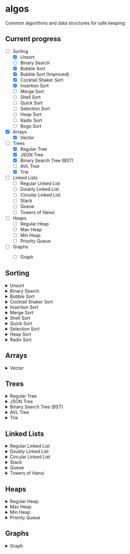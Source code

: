 # algos
Common algorithms and data structures for safe keeping

## Current progress
- [ ] Sorting
  - [x] Unsort
  - [ ] Binary Search
  - [x] Bubble Sort
  - [x] Bubble Sort (Improved)
  - [x] Cocktail Shaker Sort
  - [x] Insertion Sort
  - [ ] Merge Sort
  - [ ] Shell Sort
  - [ ] Quick Sort
  - [ ] Selection Sort
  - [ ] Heap Sort
  - [ ] Radix Sort
  - [ ] Bogo Sort
- [x] Arrays
  - [x] Vector
- [ ] Trees
  - [x] Regular Tree
  - [x] JSON Tree
  - [x] Binary Search Tree (BST)
  - [ ] AVL Tree
  - [x] Trie
- [ ] Linked Lists
  - [ ] Regular Linked List
  - [ ] Doubly Linked List
  - [ ] Circular Linked List
  - [ ] Stack
  - [ ] Queue
  - [ ] Towers of Hanoi
- [ ] Heaps
  - [ ] Regular Heap
  - [ ] Max Heap
  - [ ] Min Heap
  - [ ] Priority Queue
- [ ] Graphs
  - [ ] Graph


## Sorting
<details>
<summary>Unsort</summary>

### Unsort
To be implemented.

</details>

<details>
<summary>Binary Search</summary>

### Binary Search
To be implemented.

</details>

<details>
<summary>Bubble Sort</summary>

### Bubble Sort
To be implemented.

</details>

<details>
<summary>Cocktail Shaker Sort</summary>

### Cocktail Shaker Sort
To be implemented.

</details>

<details>
<summary>Insertion Sort</summary>

### Insertion Sort
To be implemented.

</details>

<details>
<summary>Merge Sort</summary>

### Merge Sort
To be implemented.

</details>

<details>
<summary>Shell Sort</summary>

### Shell Sort
To be implemented.

</details>

<details>
<summary>Quick Sort</summary>

### Quick Sort
To be implemented.

</details>

<details>
<summary>Selection Sort</summary>

### Selection Sort
To be implemented.

</details>

<details>
<summary>Heap Sort</summary>

### Heap Sort
To be implemented.

</details>

<details>
<summary>Radix Sort</summary>

### Radix Sort
To be implemented.

</details>

## Arrays
<details>
<summary>Vector</summary>

### Vector
A dynamically resizeable array. Implemented via the `Vector` class in `vector.py`.

*Create a new vector:*
```
>>> from vector import Vector
>>> v = Vector()
>>> v.size
0
>>> v.capacity
0
>>> v.is_empty
True
>>> v
[]
```

*Vector automatically doubles in size as its size exceeds its capacity:*
```
>>> v
[1, 2, 3]
>>> v.size
3
>>> v.capacity
4
>>> v.append([4, 5, 6])
>>> v
[1, 2, 3, 4, 5, 6]
>>> v.size
6
>>> v.capacity
8
```

*Access elements with `at`:*
```
>>> v
[1, 2, 3]
>>> v.at(1)
2
```

*Vectors are iterable:*
```
>>> v
[1, 2, 3]
>>> l = list(v)
>>> l
[1, 2, 3]
```

*Add to the vector with `prepend`, `append`, and `insert`:*
```
>>> v
[]
>>> v.append('end')
>>> v
['end']
>>> v.prepend('start')
>>> v
['start', 'end']
>>> v.insert(1, 'mid')
>>> v
['start', 'mid', 'end']
```

*`prepend` and `append` work with lists, too:*
```
>>> v
[]
>>> v.append([1, 2, 3])
>>> v
[1, 2, 3]
>>> v.prepend([1, 2, 3])
>>> v
[3, 2, 1, 1, 2, 3]
```

*Remove from the vector with `delete`, `remove`, and `pop`:*
```
>>> v
['a', 'b', 'c', 'd']
>>> v.delete(1)
>>> v
['a', 'c', 'd']
>>> v.remove('d')
>>> v
['a', 'c']
>>> v.pop()
'c'
>>> v
['a']
```

*You can search the vector, too:*
```
>>> v
['red', 'blue', 'green']
>>> v.index('red')
0
>>> v.index('yellow')
-1
```

</details>

## Trees
<details>
<summary>Regular Tree</summary>
    
### Regular Tree
A basic tree data structure. Implemented via the `TreeNode` class in `trees.py`.

*Create standard trees and tree nodes:*
```
>>> from trees import TreeNode
>>> root = TreeNode(5)
>>> root.children.append(TreeNode('abc'))
>>> root.children.append(TreeNode('def'))
>>> root.children[0].children.append(TreeNode('1.5'))
>>> root.print_tree()
└── 4
    ├── abc
    |   └── 1.5
    └── def
```
*Each `TreeNode` has a `value` field and a `children` field:*
```
>>> root = TreeNode(5)
>>> root.value
5
>>> root.children
[]
```
</details>

<details>
<summary>JSON Tree</summary>

### JSON Tree
A tree data structure that can be built from a JSON file containing a flattened tree represented by lists of nodes and edges. Implemented in the `JSONTree` and `JSONTreeNode` classes in `trees.py`.

*For larger trees, you can store them in a JSON file:*
```
>>> from trees import JSONTree, JSONTreeNode
>>> root = JSONTree('tree.json')
>>> root.print_tree()
└── first
    ├── second
    |   └── sixth
    ├── third
    └── fourth
        └── fifth
```
*See [`tree.json`](https://github.com/wcarhart/algos/blob/master/tree.json) for reference*
</details>

<details>
<summary>Binary Search Tree (BST)</summary>

### Binary Search Tree (BST)
A basic BST data structure. Implemented via the `BSTreeNode` class in `trees.py`.

*Construct a BST and insert nodes into it:*
```
>>> from trees import BSTreeNode
>>> root = BSTreeNode(3)
>>> root.insert(2)
>>> root.insert(5)
>>> root.insert(7)
>>> root.insert(1)
>>> root.insert(2.5)
```

*Pretty print the tree:*
```
>>> root.display()
  ___3  
 /    \ 
 2_   5 
/  \   \
1 2.5  7
```

*Print the tree level-by-level, via a breadth-first traversal:*
```
>>> root.print_tree_breadth_first()
3 
2 5 
1 2.5 7 
```

*Perform a depth first search:*
```
>>> root.dfs(5)
True
>>> root.dfs(10)
False
```

*Return a sorted list from the tree, via a depth-first traversal:*
```
>>> root.sorted_traversal()
1
2
2.5
3
5
7
```

*Return the nth smallest number in the tree:*
```
>>> root.get_smallest_element()
1
>>> root.get_smallest_element(n=3)
2.5
```

*Get the number of nodes in the tree:*
```
>>> root.count_nodes()
6
```

*Get the height of a tree:*
```
>>> root.get_height()
3
```

*Get the minimum and maximum values in the tree:*
```
>>> root.get_min()
1
>>> root.get_max()
7
```

*Remove a value from the tree:*
```
>>> root.remove(2)
>>> root.display()
 ___3  
/    \ 
1_   5 
  \   \
 2.5  7
```

*Get the next biggest value in the tree:*
```
>>> root.get_successor(2.5)
3
>>> root.get_successor(7)
None
```

</details>

<details>
<summary>AVL Tree</summary>

### AVL Tree
To be implemented.

</details>

<details>
<summary>Trie</summary>

### Trie
A basic Trie data structure. Implemented via the `Trie` and `TrieNode` classes in `trees.py`.

*Build a standard trie:*
```
>>> from trees import Trie, TrieNode
>>> root = Trie('to', 5)
>>> root.insert('tea', 3)
>>> root.insert('A', 15)
>>> root.insert('inn', 9)
>>> root.insert('ted', 4)
>>> root.insert('to', 7)
>>> root.insert('i', 11)
>>> root.insert('in', 5)
>>> root.insert('ten', 12)
>>> root.print_trie()
--> A, t, i
    A (15) --> 
    t () --> to, te
        to (7) --> 
        te () --> tea, ted, ten
            tea (3) --> 
            ted (4) --> 
            ten (12) --> 
    i (11) --> in
        in (5) --> inn
            inn (9) --> 
```

*Retrieve values, similar to a dictionary lookup:*
```
>>> root.get('tea')
3
>>> root.get('bleh')
None
```
</details>

## Linked Lists
<details>
<summary>Regular Linked List</summary>

### Regular Linked List
To be implemented.

</details>

<details>
<summary>Doubly Linked List</summary>

### Doubly Linked List
To be implemented.

</details>

<details>
<summary>Circular Linked List</summary>

### Circular Linked List
To be implemented.

</details>

<details>
<summary>Stack</summary>

### Stack
To be implemented.

</details>

<details>
<summary>Queue</summary>

### Queue
To be implemented.

</details>

<details>
<summary>Towers of Hanoi</summary>

### Towers of Hanoi
To be implemented.

</details>

## Heaps
<details>
<summary>Regular Heap</summary>

### Regular Heap
To be implemented.

</details>

<details>
<summary>Max Heap</summary>

### Max Heap
To be implemented.

</details>

<details>
<summary>Min Heap</summary>

### Min Heap
To be implemented.

</details>

<details>
<summary>Priority Queue</summary>

### Priority Queue
To be implemented.

</details>

## Graphs
<details>
<summary>Graph</summary>

### Graph
To be implemented.

</details>
